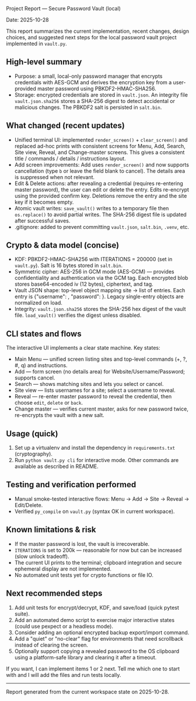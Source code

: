 Project Report — Secure Password Vault (local)

Date: 2025-10-28

This report summarizes the current implementation, recent changes, design choices, and suggested next steps for the local password vault project implemented in `vault.py`.

## High-level summary
- Purpose: a small, local-only password manager that encrypts credentials with AES-GCM and derives the encryption key from a user-provided master password using PBKDF2-HMAC-SHA256.
- Storage: encrypted credentials are stored in `vault.json`. An integrity file `vault.json.sha256` stores a SHA-256 digest to detect accidental or malicious changes. The PBKDF2 salt is persisted in `salt.bin`.

## What changed (recent updates)
- Unified terminal UI: implemented `render_screen()` + `clear_screen()` and replaced ad-hoc prints with consistent screens for Menu, Add, Search, Site view, Reveal, and Change-master screens. This gives a consistent title / commands / details / instructions layout.
- Add screen improvements: Add uses `render_screen()` and now supports cancellation (type `b` or leave the field blank to cancel). The details area is suppressed when not relevant.
- Edit & Delete actions: after revealing a credential (requires re-entering master password), the user can edit or delete the entry. Edits re-encrypt using the provided confirm key. Deletions remove the entry and the site key if it becomes empty.
- Atomic vault writes: `save_vault()` writes to a temporary file then `os.replace()` to avoid partial writes. The SHA-256 digest file is updated after successful saves.
- .gitignore: added to prevent committing `vault.json`, `salt.bin`, `.venv`, etc.

## Crypto & data model (concise)
- KDF: PBKDF2-HMAC-SHA256 with ITERATIONS = 200000 (set in `vault.py`). Salt is 16 bytes stored in `salt.bin`.
- Symmetric cipher: AES-256 in GCM mode (AES-GCM) — provides confidentiality and authentication via the GCM tag. Each encrypted blob stores base64-encoded iv (12 bytes), ciphertext, and tag.
- Vault JSON shape: top-level object mapping site -> list of entries. Each entry is {"username": <encrypted blob>, "password": <encrypted blob>}. Legacy single-entry objects are normalized on load.
- Integrity: `vault.json.sha256` stores the SHA-256 hex digest of the vault file. `load_vault()` verifies the digest unless disabled.

## CLI states and flows
The interactive UI implements a clear state machine. Key states:
- Main Menu — unified screen listing sites and top-level commands (+, ?, #, q) and instructions.
- Add — form screen (no details area) for Website/Username/Password; supports cancel.
- Search — shows matching sites and lets you select or cancel.
- Site view — lists usernames for a site; select a username to reveal.
- Reveal — re-enter master password to reveal the credential, then choose `edit`, `delete` or `back`.
- Change master — verifies current master, asks for new password twice, re-encrypts the vault with a new salt.

## Usage (quick)
1. Set up a virtualenv and install the dependency in `requirements.txt` (cryptography).
2. Run `python vault.py cli` for interactive mode. Other commands are available as described in README.

## Testing and verification performed
- Manual smoke-tested interactive flows: Menu → Add → Site → Reveal → Edit/Delete.
- Verified `py_compile` on `vault.py` (syntax OK in current workspace).

## Known limitations & risk
- If the master password is lost, the vault is irrecoverable.
- `ITERATIONS` is set to 200k — reasonable for now but can be increased (slow unlock tradeoff).
- The current UI prints to the terminal; clipboard integration and secure ephemeral display are not implemented.
- No automated unit tests yet for crypto functions or file IO.

## Next recommended steps
1. Add unit tests for encrypt/decrypt, KDF, and save/load (quick pytest suite).
2. Add an automated demo script to exercise major interactive states (could use pexpect or a headless mode).
3. Consider adding an optional encrypted backup export/import command.
4. Add a "quiet" or "no-clear" flag for environments that need scrollback instead of clearing the screen.
5. Optionally support copying a revealed password to the OS clipboard using a platform-safe library and clearing it after a timeout.

If you want, I can implement items 1 or 2 next. Tell me which one to start with and I will add the files and run tests locally.

---
Report generated from the current workspace state on 2025-10-28.
